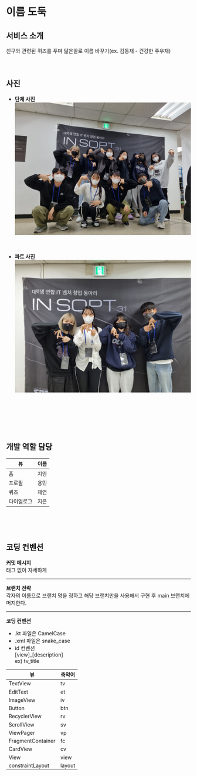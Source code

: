 # 이름 도둑

## 서비스 소개
친구와 관련된 퀴즈를 푸며 닮은꼴로 이름 바꾸기(ex. 김동재 - 건강한 주우재)
<br/>
<br/>
<br/>

## 사진

* __단체 사진__
  ![](KakaoTalk_20221120_001403007_01.jpg)

<br/>

* __파트 사진__
  ![](KakaoTalk_20221120_001306789_04.jpg)
  <br/>
  <br/>
  <br/>

<br/>
<br/>
<br/>

## 개발 역할 담당

|뷰| 이름 |
|---|----|
|홈| 지영 |
|프로필|용민|
|퀴즈|채연|
|다이얼로그|지은|

<br/>
<br/>
<br/>

## 코딩 컨벤션

__커밋 메시지__ <br/>
태그 없이 자세하게 <br/>
_ _ _

__브랜치 전략__ <br/>
각자의 이름으로 브랜치 명을 정하고 해당 브랜치만을 사용해서 구현 후 main 브랜치에 머지한다. <br/>
_ _ _

__코딩 컨벤션__
* .kt 파일은 CamelCase
* .xml 파일은 snake_case
* id 컨벤션<br/>
  [view]_[description] <br/>
  ex) tv_title

| 뷰                 |축약어|
|-------------------|---|
| TextView          |tv|
| EditText          |et|
| ImageView         |iv|
| Button            |btn|
| RecyclerView      |rv|
| ScrollView        |sv|
| ViewPager         |vp|
| FragmentContainer |fc|
| CardView          |cv|
| View              |view|
| constraintLayout  |layout|




